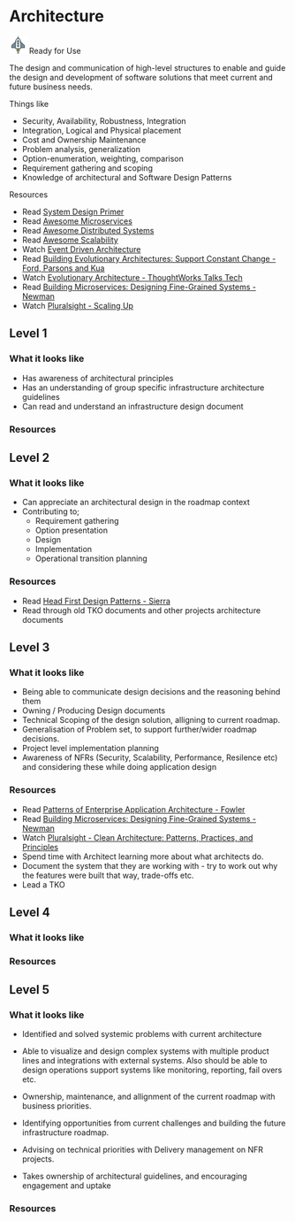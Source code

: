# Architecture
![Ready](../Images/rocket.png) Ready for Use  

The design and communication of high-level structures to enable and guide the design and development of software solutions that meet current and future business needs. 

Things like
- Security, Availability, Robustness, Integration
- Integration, Logical and Physical placement 
- Cost and Ownership Maintenance
- Problem analysis, generalization
- Option-enumeration, weighting, comparison
- Requirement gathering and scoping
- Knowledge of architectural and Software Design Patterns 

 Resources
 - Read [System Design Primer](https://github.com/donnemartin/system-design-primer)
 - Read [Awesome Microservices](https://github.com/mfornos/awesome-microservices)
 - Read [Awesome Distributed Systems](https://github.com/theanalyst/awesome-distributed-systems)
 - Read [Awesome Scalability](https://github.com/binhnguyennus/awesome-scalability)
 - Watch [Event Driven Architecture](https://www.youtube.com/watch?v=STKCRSUsyP0)
 - Read [Building Evolutionary Architectures: Support Constant Change - Ford, Parsons and Kua](https://www.amazon.com/Building-Evolutionary-Architectures-Support-Constant/dp/1491986360)
 - Watch [Evolutionary Architecture - ThoughtWorks Talks Tech](https://www.youtube.com/watch?v=7e6Ww8b2hzQ)
 - Read [Building Microservices: Designing Fine-Grained Systems - Newman](https://www.amazon.com.au/Building-Microservices-Sam-Newman/dp/1491950358)
 - Watch [Pluralsight - Scaling Up](https://app.pluralsight.com/courses/scaling-up-lindvall)

## Level 1

### What it looks like
- Has awareness of architectural principles
- Has an understanding of group specific infrastructure architecture guidelines
- Can read and understand an infrastructure design document

### Resources

## Level 2

### What it looks like
- Can appreciate an architectural design in the roadmap context
- Contributing to;
    - Requirement gathering
    - Option presentation
    - Design
    - Implementation
    - Operational transition planning

### Resources
- Read [Head First Design Patterns - Sierra](https://www.amazon.com/Head-First-Design-Patterns-Brain-Friendly/dp/0596007124)
- Read through old TKO documents and other projects architecture documents

## Level 3

### What it looks like
- Being able to communicate design decisions and the reasoning behind them
- Owning / Producing Design documents
- Technical Scoping of the design solution, alligning to current roadmap.
- Generalisation of Problem set, to support further/wider roadmap decisions.
- Project level implementation planning
- Awareness of NFRs (Security, Scalability, Performance, Resilence etc) and considering these while doing application design 


### Resources
- Read [Patterns of Enterprise Application Architecture - Fowler](https://www.amazon.com/Patterns-Enterprise-Application-Architecture-Martin/dp/0321127420)
- Read [Building Microservices: Designing Fine-Grained Systems - Newman](https://www.amazon.com/Building-Microservices-Designing-Fine-Grained-Systems/dp/1491950358)
- Watch [Pluralsight - Clean Architecture: Patterns, Practices, and Principles](https://app.pluralsight.com/library/courses/clean-architecture-patterns-practices-principles/table-of-contents)
- Spend time with Architect learning more about what architects do.
- Document the system that they are working with - try to work out why the features were built that way, trade-offs etc.
- Lead a TKO

## Level 4

### What it looks like

### Resources

## Level 5

### What it looks like
- Identified and solved systemic problems with current architecture
- Able to visualize and design complex systems with multiple product lines and integrations with external systems. Also should be able to design operations support systems like monitoring, reporting, fail overs etc.

- Ownership, maintenance, and allignment of the current roadmap with business priorities.
- Identifying opportunities from current challenges and building the future infrastructure roadmap.
- Advising on technical priorities with Delivery management on NFR projects.
- Takes ownership of architectural guidelines, and encouraging engagement and uptake


### Resources

